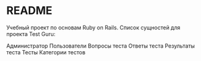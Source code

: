 # README

Учебный проект по основам Ruby on Rails.
Список сущностей для проекта Test Guru:


Администратор
Пользователи
Вопросы теста
Ответы теста
Результаты теста
Тесты
Категории тестов

